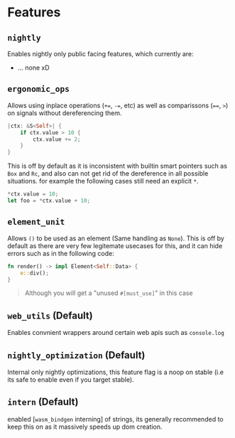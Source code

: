 # Features

## `nightly`
Enables nightly only public facing features, which currently are:
* ... none xD

## `ergonomic_ops`
Allows using inplace operations (`+=`, `-=`, etc) as well as comparissons (`==`, `>`) on signals without dereferencing them.
```rust
|ctx: &S<Self>| {
    if ctx.value > 10 {
        ctx.value += 2;
    }
}
```
This is off by default as it is inconsistent with builtin smart pointers such as `Box` and `Rc`, and also can not get rid of the dereference in all possible situations. for example the following cases still need an explicit `*`.
```rust
*ctx.value = 10;
let foo = *ctx.value + 10;
```

## `element_unit`
Allows `()` to be used as an element (Same handling as `None`).
This is off by default as there are very few legitemate usecases for this, and it can hide errors such as in the following code:
```rust
fn render() -> impl Element<Self::Data> {
    e::div();
}
```
> Although you will get a "unused `#[must_use]`" in this case

## `web_utils` (Default)
Enables convnient wrappers around certain web apis such as `console.log`

## `nightly_optimization` (Default)
Internal only nightly optimizations, this feature flag is a noop on stable (i.e its safe to enable even if you target stable).

## `intern` (Default)
enabled [`wasm_bindgen` interning] of strings, its generally recommended to keep this on as it massively speeds up dom creation.

